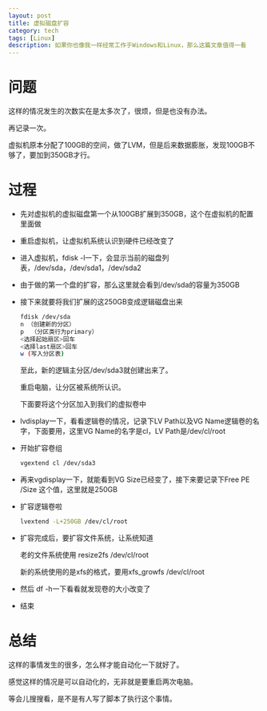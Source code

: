 ```yaml
---
layout: post
title: 虚拟磁盘扩容
category: tech
tags: [Linux]
description: 如果你也像我一样经常工作于Windows和Linux，那么这篇文章值得一看
---
```




# 问题

这样的情况发生的次数实在是太多次了，很烦，但是也没有办法。

再记录一次。

虚拟机原本分配了100GB的空间，做了LVM，但是后来数据膨胀，发现100GB不够了，要加到350GB才行。

# 过程

- 先对虚拟机的虚拟磁盘第一个从100GB扩展到350GB，这个在虚拟机的配置里面做

- 重启虚拟机，让虚拟机系统认识到硬件已经改变了

- 进入虚拟机，fdisk -l一下，会显示当前的磁盘列表，/dev/sda，/dev/sda1，/dev/sda2

- 由于做的第一个盘的扩容，那么这里就会看到/dev/sda的容量为350GB

- 接下来就要将我们扩展的这250GB变成逻辑磁盘出来

  ```bash
  fdisk /dev/sda
  n （创建新的分区）
  p  （分区类行为primary）
  <选择起始扇区>回车
  <选择last扇区>回车
  w (写入分区表)
  ```

  至此，新的逻辑主分区/dev/sda3就创建出来了。

  重启电脑，让分区被系统所认识。

  下面要将这个分区加入到我们的虚拟卷中

- lvdisplay一下，看看逻辑卷的情况，记录下LV Path以及VG Name逻辑卷的名字，下面要用，这里VG Name的名字是cl，LV Path是/dev/cl/root

- 开始扩容卷组

  ```bash
  vgextend cl /dev/sda3
  ```

- 再来vgdisplay一下，就能看到VG Size已经变了，接下来要记录下Free PE /Size 这个值，这里就是250GB

- 扩容逻辑卷啦

  ```bash
  lvextend -L+250GB /dev/cl/root
  ```

- 扩容完成后，要扩容文件系统，让系统知道

  老的文件系统使用 resize2fs /dev/cl/root

  新的系统使用的是xfs的格式，要用xfs_growfs /dev/cl/root

- 然后 df -h一下看看就发现卷的大小改变了

- 结束



# 总结

这样的事情发生的很多，怎么样才能自动化一下就好了。

感觉这样的情况是可以自动化的，无非就是要重启两次电脑。

等会儿搜搜看，是不是有人写了脚本了执行这个事情。